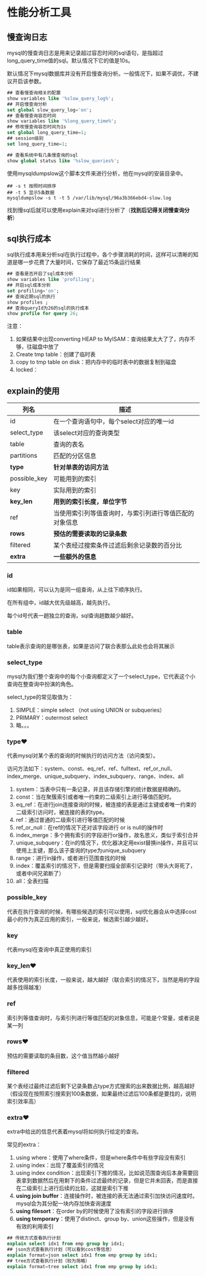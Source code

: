 # 性能分析工具

## 慢查询日志

mysql的慢查询日志是用来记录超过容忍时间的sql语句，是指超过long_query_time值的sql。默认情况下它的值是10s。

默认情况下mysql数据库并没有开启慢查询分析。一般情况下，如果不调优，不建议开启该参数。

```sql
## 查看慢查询相关的配置
show variables like '%slow_query_log%';
## 开启慢查询分析
set global slow_query_log='on';
## 查看慢查询容忍时间
show variables like '%long_query_time%';
## 修改慢查询容忍时间为1s
set global long_query_time=1;
## session级别
set long_query_time=1;
```

```sql
## 查看系统中有几条慢查询的sql
show global status like '%slow_queries%';
```

使用mysqldumpslow这个脚本文件来进行分析，他在mysql的安装目录中。

```shell
## -s t 按照时间排序
## -t 5 显示5条数据
mysqldumpslow -s t -t 5 /var/lib/mysql/96a3b366ebd4-slow.log 
```

找到慢sql后就可以使用explain来对sql进行分析了（**找到后记得关闭慢查询分析**）

## sql执行成本

sql执行成本用来分析sql在执行过程中，各个步骤消耗的时间，这样可以清晰的知道是哪一步花费了大量时间，它保存了最近15条运行结果

```sql
## 查看是否开启了sql成本分析
show variables like 'profiling';
## 开启sql成本分析
set profiling='on';
## 查询近期sql的执行
show profiles ;
## 查询queryId为26的sql的执行成本
show profile for query 26;
```

注意：

1. 如果结果中出现converting HEAP to MyISAM：查询结果太大了了，内存不够，往磁盘中放了
2. Create tmp table：创建了临时表
3. copy to tmp table on disk：把内存中的临时表中的数据复制到磁盘
4. locked：

## explain的使用

| 列名         | 描述                                                   |
| ------------ | ------------------------------------------------------ |
| id           | 在一个查询语句中，每个select对应的唯一id               |
| select_type  | 该select对应的查询类型                                 |
| table        | 查询的表名                                             |
| partitions   | 匹配的分区信息                                         |
| **type**     | **针对单表的访问方法**                                 |
| possible_key | 可能用到的索引                                         |
| key          | 实际用到的索引                                         |
| **key_len**  | **用到的索引长度，单位字节**                           |
| ref          | 当使用索引列等值查询时，与索引列进行等值匹配的对象信息 |
| **rows**     | **预估的需要读取的记录条数**                           |
| filtered     | 某个表经过搜索条件过滤后剩余记录数的百分比             |
| **extra**    | **一些额外的信息**                                     |

### id

id如果相同，可以认为是同一组查询，从上往下顺序执行。

在所有组中，id越大优先级越高，越先执行。

每个id号代表一趟独立的查询，sql查询趟数越少越好。

### table

table表示查询的是哪张表，如果是访问了联合表那么此处也会将其展示

### select_type

mysql为我们整个查询中的每个小查询都定义了一个select_type，它代表这个小查询在整查询中扮演的角色。

select_type的常见取值为：

1. SIMPLE：simple select （not using UNION or subqueries）
2. PRIMARY：outermost select
3. 略。。。

### type❤️

代表mysql对某个表的查询的时候执行的访问方法（访问类型）。

访问方法如下：system、const、eq_ref、ref、fulltext、ref_or_null、index_merge、unique_subquery、index_subquery、range、index、all

1. system：当表中只有一条记录，并且该存储引擎的统计数据是精确的。
2. const：当在聚簇索引或者唯一约束的二级索引上进行等值匹配时。
3. eq_ref：在进行join连接查询的时候，被连接的表是通过主键或者唯一约束的二级索引访问时，被连接的表的type。
4. ref：通过普通的二级索引进行等值匹配的时候
5. ref_or_null：在ref的情况下还对该字段进行 or is null的操作时
6. index_merge：多个拥有索引的字段进行or操作，故名思义，类似于索引合并
7. unique_subquery：在in的情况下，优化器决定用exist替换in操作，并且可以使用上主键，那么该子查询的type为unique_subquery
8. range：进行in操作，或者进行范围查找的时候
9. index：覆盖索引的情况下，但是需要扫描全部索引记录时（带头大哥死了，或者中间兄弟断了）
10. all：全表扫描

### possible_key

代表在执行查询的时候，有哪些候选的索引可以使用，sql优化器会从中选择cost最小的作为真正应用的索引，一般来说，候选索引越少越好。

### key

代表mysql在查询中真正使用的索引

### key_len❤️

代表使用的索引长度，一般来说，越大越好（联合索引的情况下，当然是用的字段越多找得越准）

### ref

索引列等值查询时，与索引列进行等值匹配的对象信息，可能是个常量，或者说是某一列

### rows❤️

预估的需要读取的条目数，这个值当然越小越好

### filtered

某个表经过最终过滤后剩下记录条数占type方式搜索的出来数据比例，越高越好（假设现在按照索引搜索到100条数据，如果最终过滤后100条都是要找的，说明索引效率高）

### extra❤️

extra中给出的信息代表着mysql将如何执行给定的查询。

常见的extra：

1. using where：使用了where条件，但是where条件中有些字段没有索引
2. using index：出现了覆盖索引的情况
3. using index condition：出现索引下推的情况，比如说范围查询后本身需要回表拿到数据然后在用剩下的条件过滤最终的记录，但是它并未回表，而是直接在二级索引上进行后续的比较，这就是索引下推
4. **using join buffer**：连接操作时，被连接的表无法通过索引加快访问速度时。mysql会为其分配一块内存加快查询速度
5. **using filesort**：在order by的时候使用了没有索引的字段进行排序
6. **using temporary**：使用了distinct、group by、union这些操作，但是没有有效的利用索引

```sql
## 传统方式查看执行计划
explain select idx1 from emp group by idx1;
## json方式查看执行计划（可以看到cost等信息）
explain format=json select idx1 from emp group by idx1;
## tree方式查看执行计划（较为简略）
explain format=tree select idx1 from emp group by idx1;
```

